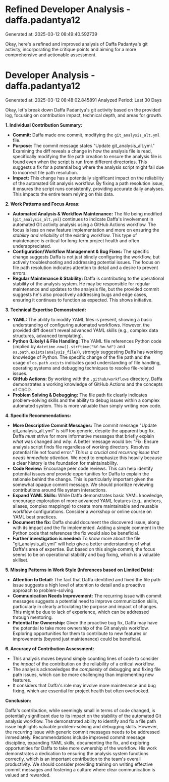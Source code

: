 # Refined Developer Analysis - daffa.padantya12
Generated at: 2025-03-12 08:49:40.592739

Okay, here's a refined and improved analysis of Daffa Padantya's git activity, incorporating the critique points and aiming for a more comprehensive and actionable assessment.

# Developer Analysis - daffa.padantya12
Generated at: 2025-03-12 08:48:02.845891
Analyzed Period: Last 30 Days

Okay, let's break down Daffa Padantya's git activity based on the provided log, focusing on contribution impact, technical depth, and areas for growth.

**1. Individual Contribution Summary:**

*   **Commit:** Daffa made one commit, modifying the `git_analysis_alt.yml` file.
*   **Purpose:** The commit message states "Update git_analysis_alt.yml." Examining the diff reveals a change in how the analysis file is read, specifically modifying the file path creation to ensure the analysis file is found even when the script is run from different directories.  This suggests a fix for a potential bug where the analysis script might fail due to incorrect file path resolution.
*   **Impact:** This change has a potentially significant impact on the reliability of the automated Git analysis workflow. By fixing a path resolution issue, it ensures the script runs consistently, providing accurate daily analyses.  This impacts the entire team relying on this data.

**2. Work Patterns and Focus Areas:**

*   **Automated Analysis & Workflow Maintenance:**  The file being modified (`git_analysis_alt.yml`) continues to indicate Daffa's involvement in automated Git activity analysis using a GitHub Actions workflow. The focus is less on new feature implementation and more on ensuring the *stability and reliability* of the existing workflow. This type of maintenance is critical for long-term project health and often underappreciated.
*   **Configuration/Workflow Management & Bug Fixes:** The specific change suggests Daffa is not just blindly configuring the workflow, but actively troubleshooting and addressing potential issues.  The focus on file path resolution indicates attention to detail and a desire to prevent errors.
*   **Regular Maintenance & Stability:** Daffa is contributing to the operational stability of the analysis system. He may be responsible for regular maintenance and updates to the analysis file, but the provided commit suggests he's also proactively addressing bugs and edge cases, ensuring it continues to function as expected. This shows initiative.

**3. Technical Expertise Demonstrated:**

*   **YAML:**  The ability to modify YAML files is present, showing a basic understanding of configuring automated workflows. However, the provided diff doesn't reveal advanced YAML skills (e.g., complex data structures, advanced templating).
*   **Python (Likely) & File Handling:** The YAML file references Python code (implied by `datetime.now().strftime("%Y-%m-%d")` and `os.path.exists(analysis_file)`), strongly suggesting Daffa has working knowledge of Python. The specific change of the file path and the usage of `os.path.exists` indicates good understanding of file handling, operating systems and debugging techniques to resolve file-related issues.
*   **GitHub Actions:** By working with the `.github/workflows` directory, Daffa demonstrates a working knowledge of GitHub Actions and the concepts of CI/CD.
*   **Problem Solving & Debugging:** The file path fix clearly indicates problem-solving skills and the ability to debug issues within a complex automated system. This is more valuable than simply writing new code.

**4. Specific Recommendations:**

*   **More Descriptive Commit Messages:** The commit message "Update git_analysis_alt.yml" is *still* too generic, despite the apparent bug fix.  Daffa *must* strive for more informative messages that briefly explain *what* was changed and *why*. A better message would be: "Fix: Ensure analysis script finds file regardless of working directory. Resolves potential file not found error." *This is a crucial and recurring issue that needs immediate attention.* We need to emphasize this heavily because a clear history is the foundation for maintainability.
*   **Code Review:** Encourage peer code reviews.  This can help identify potential issues *and* provide opportunities for Daffa to explain the rationale behind the change. This is particularly important given the somewhat opaque commit message. We should prioritize reviewing contributions around file system interactions.
*   **Expand YAML Skills:** While Daffa demonstrates basic YAML knowledge, encourage exploration of more advanced YAML features (e.g., anchors, aliases, complex mappings) to create more maintainable and reusable workflow configurations.  Consider a workshop or online course on YAML best practices.
*   **Document the fix:** Daffa should document the discovered issue, along with its impact and the fix implemented. Adding a simple comment in the Python code that references the fix would also be beneficial.
*   **Further investigation is needed:** To know more about the file "git_analysis_alt.yml" will help give a better understanding of what Daffa's area of expertise.  But based on this single commit, the focus seems to be on operational stability and bug fixing, which is a valuable skillset.

**5. Missing Patterns in Work Style (Inferences based on Limited Data):**

*   **Attention to Detail:**  The fact that Daffa identified and fixed the file path issue suggests a high level of attention to detail and a proactive approach to problem-solving.
*   **Communication Needs Improvement:** The recurring issue with commit messages suggests a potential need to improve communication skills, particularly in clearly articulating the purpose and impact of changes. This might be due to lack of experience, which can be addressed through mentoring.
*   **Potential for Ownership:** Given the proactive bug fix, Daffa may have the potential to take more ownership of the Git analysis workflow. Exploring opportunities for them to contribute to new features or improvements (beyond just maintenance) could be beneficial.

**6. Accuracy of Contribution Assessment:**

*   This analysis moves beyond simply counting lines of code to consider the *impact* of the contribution on the reliability of a critical workflow.
*   The analysis acknowledges the *complexity* of debugging and fixing file path issues, which can be more challenging than implementing new features.
*   It considers that Daffa's role may involve more maintenance and bug fixing, which are essential for project health but often overlooked.

**Conclusion:**

Daffa's contribution, while seemingly small in terms of code changed, is potentially significant due to its impact on the stability of the automated Git analysis workflow. The demonstrated ability to identify and fix a file path issue highlights valuable problem-solving and debugging skills. However, the recurring issue with generic commit messages needs to be addressed immediately. Recommendations include improved commit message discipline, expanding YAML skills, documenting the fix, and exploring opportunities for Daffa to take more ownership of the workflow. His work demonstrates a dedication to ensuring the analysis system functions correctly, which is an important contribution to the team's overall productivity. We should consider providing training on writing effective commit messages and fostering a culture where clear communication is valued and rewarded.
